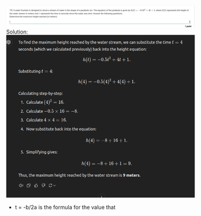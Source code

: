 ![alt text](image-17.png)
Solution:
![alt text](image-18.png)
- t = -b/2a is the formula for the value that 
